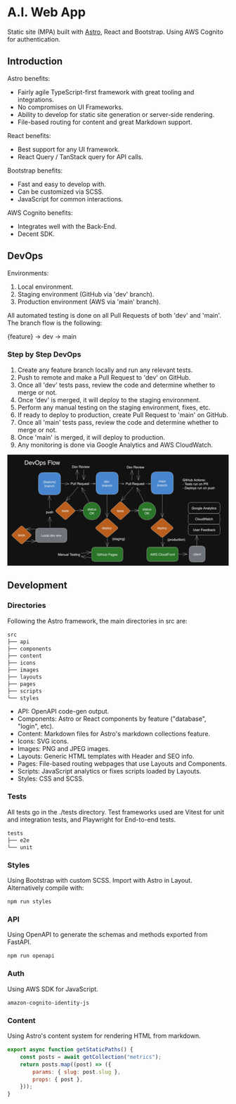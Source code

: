 # A.I. Web App

Static site (MPA) built with [Astro](https://astro.build/), React and Bootstrap. Using AWS Cognito for authentication.

## Introduction

Astro benefits:

- Fairly agile TypeScript-first framework with great tooling and integrations.
- No compromises on UI Frameworks.
- Ability to develop for static site generation or server-side rendering.
- File-based routing for content and great Markdown support.

React benefits:

- Best support for any UI framework.
- React Query / TanStack query for API calls.

Bootstrap benefits:

- Fast and easy to develop with.
- Can be customized via SCSS.
- JavaScript for common interactions.

AWS Cognito benefits:

- Integrates well with the Back-End.
- Decent SDK.


## DevOps

Environments:

1. Local environment.
2. Staging environment (GitHub via 'dev' branch).
3. Production environment (AWS via 'main' branch).

All automated testing is done on all Pull Requests of both 'dev' and 'main'. The branch flow is the following: 

{feature} -> dev -> main

### Step by Step DevOps

1. Create any feature branch locally and run any relevant tests.
2. Push to remote and make a Pull Request to 'dev' on GitHub.
3. Once all 'dev' tests pass, review the code and determine whether to merge or not.
4. Once 'dev' is merged, it will deploy to the staging environment. 
5. Perform any manual testing on the staging environment, fixes, etc.
6. If ready to deploy to production, create Pull Request to 'main' on GitHub.
7. Once all 'main' tests pass, review the code and determine whether to merge or not.
8. Once 'main' is merged, it will deploy to production.
9. Any monitoring is done via Google Analytics and AWS CloudWatch.


<img src="./resources/img/devopsflow.png" width="850px" alt="DevOps step by step diagram">

## Development

### Directories

Following the Astro framework, the main directories in src are:

```shell
src
├── api
├── components
├── content
├── icons
├── images
├── layouts
├── pages
├── scripts
└── styles
```

- API: OpenAPI code-gen output.
- Components: Astro or React components by feature ("database", "login", etc).
- Content: Markdown files for Astro's markdown collections feature.
- Icons: SVG icons.
- Images: PNG and JPEG images.
- Layouts: Generic HTML templates with Header and SEO info. 
- Pages: File-based routing webpages that use Layouts and Components.
- Scripts: JavaScript analytics or fixes scripts loaded by Layouts.
- Styles: CSS and SCSS.

### Tests

All tests go in the ./tests directory. Test frameworks used are Vitest for unit and integration tests, and Playwright for End-to-end tests.

```shell
tests
├── e2e
└── unit
```

### Styles

Using Bootstrap with custom SCSS. Import with Astro in Layout. Alternatively compile with:

```shell
npm run styles
```

### API

Using OpenAPI to generate the schemas and methods exported from FastAPI.

```shell
npm run openapi
```

### Auth

Using AWS SDK for JavaScript.

```shell
amazon-cognito-identity-js
```

### Content

Using Astro's content system for rendering HTML from markdown. 

```js
export async function getStaticPaths() {
    const posts = await getCollection("metrics");
    return posts.map((post) => ({
        params: { slug: post.slug },
        props: { post },
    }));
}
```

